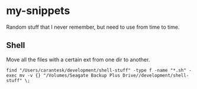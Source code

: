 # my-snippets
Random stuff that I never remember, but need to use from time to time.

## Shell

Move all the files with a certain ext from one dir to another.

`find "/Users/carantesk/development/shell-stuff" -type f -name "*.sh" -exec mv -v {} "/Volumes/Seagate Backup Plus Drive//development/shell-stuff" \;`
